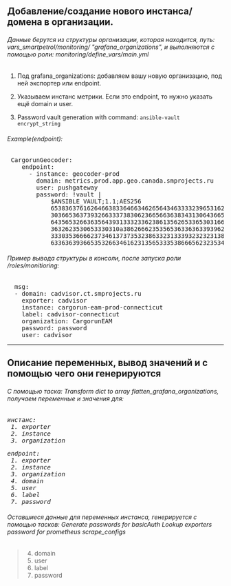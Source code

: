 <main>
<h2>Добавление/создание нового инстанса/домена в организации.</h2>
</main>

<h6><em>Данные берутся из структуры организации, которая находится, путь: vars_smartpetrol/monitoring/ "grafana_organizations", 
и выполняются c помощью роли: monitoring/define_vars/main.yml</em></h6>

1. Под grafana_organizations:
добавляем вашу новую организацию, под ней экспортер или endpoint.

2. Указываем инстанс метрики. Если это endpoint, то нужно указать ещё domain и user.

3. Password vault generation with command: `ansible-vault encrypt_string`


<h6><em>Example(endpoint):</em></h6> 

<pre>&nbsp;CargorunGeocoder:
&nbsp;&nbsp;&nbsp;&nbsp;endpoint:
&nbsp;&nbsp;&nbsp;&nbsp;&nbsp;&nbsp;- instance: geocoder-prod
&nbsp;&nbsp;&nbsp;&nbsp;&nbsp;&nbsp;&nbsp;&nbsp;domain: metrics.prod.app.geo.canada.smprojects.ru
&nbsp;&nbsp;&nbsp;&nbsp;&nbsp;&nbsp;&nbsp;&nbsp;user: pushgateway
&nbsp;&nbsp;&nbsp;&nbsp;&nbsp;&nbsp;&nbsp;&nbsp;password: !vault |
&nbsp;&nbsp;&nbsp;&nbsp;&nbsp;&nbsp;&nbsp;&nbsp;&nbsp;&nbsp;&nbsp;&nbsp;$ANSIBLE_VAULT;1.1;AES256
&nbsp;&nbsp;&nbsp;&nbsp;&nbsp;&nbsp;&nbsp;&nbsp;&nbsp;&nbsp;&nbsp;&nbsp;65383637616264663833646634626564346333323965316231346161356338383932366534653237
&nbsp;&nbsp;&nbsp;&nbsp;&nbsp;&nbsp;&nbsp;&nbsp;&nbsp;&nbsp;&nbsp;&nbsp;3036653637393266333738306236656636383431306436650a383161623735633066396165623162
&nbsp;&nbsp;&nbsp;&nbsp;&nbsp;&nbsp;&nbsp;&nbsp;&nbsp;&nbsp;&nbsp;&nbsp;64356532663635643931333233623861356265336530316636376537366438313263303538366661
&nbsp;&nbsp;&nbsp;&nbsp;&nbsp;&nbsp;&nbsp;&nbsp;&nbsp;&nbsp;&nbsp;&nbsp;3632623530653330310a386266623535653633636339396238653762356663306565626338366239
&nbsp;&nbsp;&nbsp;&nbsp;&nbsp;&nbsp;&nbsp;&nbsp;&nbsp;&nbsp;&nbsp;&nbsp;33303536666237346137373532386332313339323232313831666335353838306636643363656266
&nbsp;&nbsp;&nbsp;&nbsp;&nbsp;&nbsp;&nbsp;&nbsp;&nbsp;&nbsp;&nbsp;&nbsp;6336363936653532663461623135653335386665623235343935</pre>


<h6><em>Пример вывода структуры в консоли, после запуска роли /roles/monitioring:</em></h6>

<pre>&nbsp;&nbsp;msg:
&nbsp;&nbsp;- domain: cadvisor.ct.smprojects.ru
&nbsp;&nbsp;&nbsp;&nbsp;exporter: cadvisor
&nbsp;&nbsp;&nbsp;&nbsp;instance: cargorun-eam-prod-connecticut
&nbsp;&nbsp;&nbsp;&nbsp;label: cadvisor-connecticut
&nbsp;&nbsp;&nbsp;&nbsp;organization: CargorunEAM
&nbsp;&nbsp;&nbsp;&nbsp;password: password
&nbsp;&nbsp;&nbsp;&nbsp;user: cadvisor</pre>

---
<main>
<h2>Описание переменных, вывод значений и с помощью чего они генерируются</h2>
</main>
<h6><em>С помощью таска: Transform dict to array flatten_grafana_organizations,
получаем переменные и значения для:</h6></em>

<pre><em>инстанс:
 1. exporter 
 2. instance
 3. organization</em></pre>
<pre><em>endpoint:
 1. exporter 
 2. instance
 3. organization
 4. domain 
 5. user
 6. label
 7. password</em></pre>


<h6><em>Оставшиеся данные для переменных инстанса, генерируется с помощью тасков: Generate passwords for basicAuth
Lookup exporters password for prometheus scrape_configs</em></h6>

> 4. domain 
> 5. user
> 6. label
> 7. password



